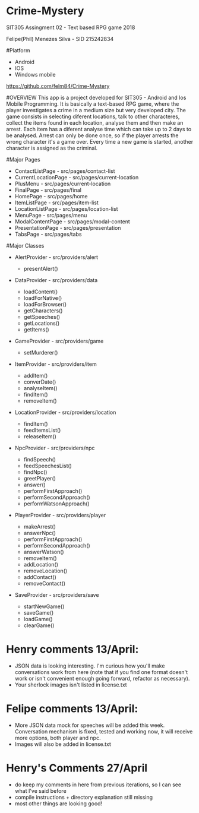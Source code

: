 # Crime-Mystery
SIT305 Assingment 02 - Text based RPG game 2018

Felipe(Phil) Menezes Silva - SID 215242834

#Platform
- Android
- IOS
- Windows mobile

https://github.com/felm84/Crime-Mystery

#OVERVIEW
This app is a project developed for SIT305 - Android and Ios Mobile Programming.
It is basically a text-based RPG game, where the player investigates a crime in
a medium size but very developed city.
The game consists in selecting diferent locations, talk to other characteres,
collect the items found in each location, analyse them and then make an arrest.
Each item has a diferent analyse time which can take up to 2 days to be analysed.
Arrest can only be done once, so if the player arrests the wrong character it's
a game over. Every time a new game is started, another character is assigned as
the criminal.

#Major Pages
- ContactListPage - src/pages/contact-list
- CurrentLocationPage - src/pages/current-location
- PlusMenu - src/pages/current-location
- FinalPage - src/pages/final
- HomePage - src/pages/home
- ItemListPage - src/pages/item-list
- LocationListPage - src/pages/location-list
- MenuPage - src/pages/menu
- ModalContentPage - src/pages/modal-content
- PresentationPage - src/pages/presentation
- TabsPage - src/pages/tabs

#Major Classes
- AlertProvider - src/providers/alert
    - presentAlert()

- DataProvider - src/providers/data
    - loadContent()
    - loadForNative()
    - loadForBrowser()
    - getCharacters()
    - getSpeeches()
    - getLocations()
    - getItems()

- GameProvider - src/providers/game
    - setMurderer()
- ItemProvider - src/providers/item
    - addItem()
    - converDate()
    - analyseItem()
    - findItem()
    - removeItem()

- LocationProvider - src/providers/location
    - findItem()
    - feedItemsList()
    - releaseItem()

- NpcProvider - src/providers/npc
    - findSpeech()
    - feedSpeechesList()
    - findNpc()
    - greetPlayer()
    - answer()
    - performFirstApproach()
    - performSecondApproach()
    - performWatsonApproach()

- PlayerProvider - src/providers/player
    - makeArrest()
    - answerNpc()
    - performFirstApproach()
    - performSecondApproach()
    - answerWatson()
    - removeItem()
    - addLocation()
    - removeLocation()
    - addContact()
    - removeContact()

- SaveProvider - src/providers/save
    - startNewGame()
    - saveGame()
    - loadGame()
    - clearGame()

# Henry comments 13/April: 
- JSON data is looking interesting. I'm curious how you'll make conversations work from here (note that if you find one format doesn't work or isn't convenient enough going forward, refactor as necessary).
- Your sherlock images isn't listed in license.txt

# Felipe comments 13/April:
- More JSON data mock for speeches will be added this week. Conversation mechanism is fixed, tested and working now, it will receive more options, both player and npc.
- Images will also be added in license.txt

# Henry's Comments 27/April
- do keep my comments in here from previous iterations, so I can see what I've said before
- compile instructions + directory explanation still missing
- most other things are looking good!


